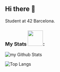 ## Hi there 👋
Student at 42 Barcelona.

### My Stats <img src="https://media.giphy.com/media/v1.Y2lkPTc5MGI3NjExbjI2a25vemM2Zjd3OXRwdzI1ZjNnMXZlNnpsYmd5MDZrdDh3eWlhZyZlcD12MV9pbnRlcm5hbF9naWZfYnlfaWQmY3Q9cw/RVWSqOsgDAq0W3051o/giphy.gif" width="50">:

<img align="center" src="https://github-readme-stats.vercel.app/api?username=davidbekic&include_all_commits=true&count_private=true&show_icons=true&line_height=20&title_color=2B5BBD&icon_color=1124BB&text_color=A1A1A1&bg_color=0,000000,130F40" alt="my Github Stats"/>

![Top Langs](https://github-readme-stats.vercel.app/api/top-langs/?username=davidbekic&layout=compact&theme=dark)

<!--
**davidbekic/davidbekic** is a ✨ _special_ ✨ repository because its `README.md` (this file) appears on your GitHub profile.

Here are some ideas to get you started:

- 🔭 I’m currently working on ...
- 🌱 I’m currently learning ...
- 👯 I’m looking to collaborate on ...
- 🤔 I’m looking for help with ...
- 💬 Ask me about ...
#### 🔭 I’m currently working on ...
- 📫 How to reach me: ...
- 😄 Pronouns: ...
- ⚡ Fun fact: ...
-->
